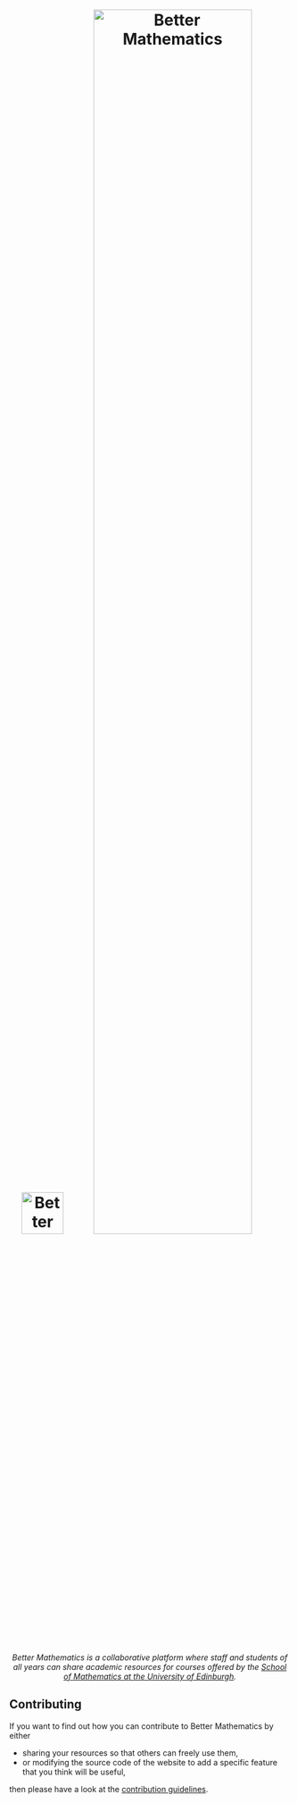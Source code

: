 <p align="center">
  <h1 align="center">
    <img src="/static/img/puzzle.png" width="75px" alt="Better Mathematics (Logo)">
    <img src="/static/img/bettermath-title.png" width="75%" alt="Better Mathematics">
  </h1>
</p>

<p align="center">
  <em>Better Mathematics is a collaborative platform where staff and students of all years can share academic resources for courses offered by the <a href="https://www.maths.ed.ac.uk/school-of-mathematics">School of Mathematics at the University of Edinburgh</a>.</em>
</p>

## Contributing

If you want to find out how you can contribute to Better Mathematics by either

- sharing your resources so that others can freely use them,
- or modifying the source code of the website to add a specific feature that you think will be useful,

then please have a look at the [contribution guidelines](/CONTRIBUTING.md).